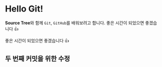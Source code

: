 # Hello Git!
**Source Tree**와 함께 `Git`, `GitHub`를 배워보려고 합니다.
좋은 시간이 되었으면 좋겠습니다 :+1:

좋은 시간이 되었으면 좋겠습니다 :+1:

## 두 번째 커밋을 위한 수정
